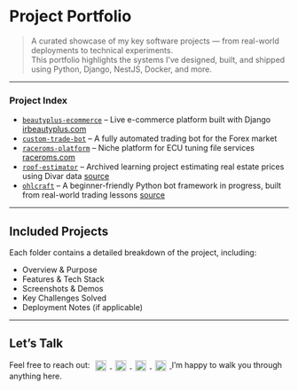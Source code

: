 # Project Portfolio

> A curated showcase of my key software projects — from real-world deployments to technical experiments.  
> This portfolio highlights the systems I’ve designed, built, and shipped using Python, Django, NestJS, Docker, and more.

---

### Project Index

- [`beautyplus-ecommerce`](./beautyplus-ecommerce/overview.md) – Live e-commerce platform built with Django [irbeautyplus.com](https://irbeautyplus.com)
- [`custom-trade-bot`](./custom-trade-bot/overview.md) – A fully automated trading bot for the Forex market
- [`raceroms-platform`](./raceroms/overview.md) – Niche platform for ECU tuning file services [raceroms.com](https://raceroms.com)
- [`roof-estimator`](./roof-estimator/overview.md) – Archived learning project estimating real estate prices using Divar data [source](./roof-estimator/overview.md#-access-or-demo)
- [`ohlcraft`](./ohlcraft/overview.md) – A beginner-friendly Python bot framework in progress, built from real-world trading lessons [source](https://github.com/SamEag1e/OHLCraft)

---

## Included Projects

Each folder contains a detailed breakdown of the project, including:

- Overview & Purpose
- Features & Tech Stack
- Screenshots & Demos
- Key Challenges Solved
- Deployment Notes (if applicable)

---

## Let’s Talk

<p>
    Feel free to reach out:
    <a href="mailto:samadeagle@yahoo.com" target="_blank" rel="noreferrer">
    <img src="https://img.icons8.com/fluency/20/new-post.png" width="20" height="20" alt="Email" style="display:inline; text-decoration: none; vertical-align:middle; margin: 0 6px;" />
    </a>
    <a href="https://wa.me/989146446078" target="_blank" rel="noreferrer">
    <img src="https://img.icons8.com/color/20/whatsapp--v1.png" width="20" height="20" alt="WhatsApp" style="display:inline; text-decoration: none; vertical-align:middle; margin: 0 6px;" />
    </a>
    <a href="https://t.me/SamadTnd" target="_blank" rel="noreferrer">
    <img src="https://img.icons8.com/ios-filled/20/0088cc/telegram-app.png" width="20" height="20" alt="Telegram" style="display:inline; text-decoration: none; vertical-align:middle; margin: 0 6px;" />
    </a>
    <a href="https://www.linkedin.com/in/samad-taghinejad/" target="_blank" rel="noreferrer">
    <img src="https://raw.githubusercontent.com/danielcranney/readme-generator/main/public/icons/socials/linkedin.svg" width="20" height="20" alt="LinkedIn" style="display:inline; vertical-align:middle; margin: 0 6px; text-decoration: none;" />
    </a>
     I’m happy to walk you through anything here.
</p>
